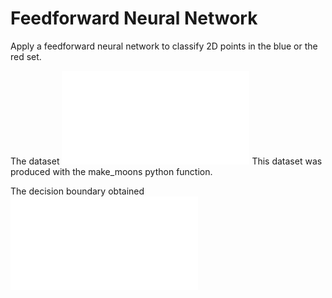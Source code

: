 # Feedforward Neural Network
Apply a feedforward neural network to classify 2D points in the blue or the red set.

The dataset
![Dataset](images/dataset.pdf)
This dataset was produced with the make_moons python function.

The decision boundary obtained
![Decision boundary](images/decision_boundary.pdf)
